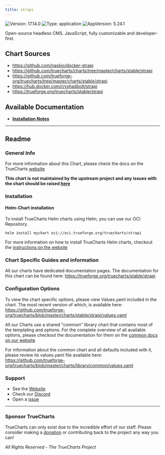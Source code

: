 ```yaml
---
title: strapi
---
```


![Version: 17.14.0](https://img.shields.io/badge/Version-17.14.0-informational?style=flat-square) ![Type: application](https://img.shields.io/badge/Type-application-informational?style=flat-square) ![AppVersion: 5.24.1](https://img.shields.io/badge/AppVersion-5.24.1-informational?style=flat-square)

Open-source headless CMS. JavaScript, fully customizable and developer-first.

## Chart Sources

- https://github.com/naskio/docker-strapi
- https://github.com/truecharts/charts/tree/master/charts/stable/strapi
- https://github.com/trueforge-org/truecharts/tree/master/charts/stable/strapi
- https://hub.docker.com/r/vshadbolt/strapi
- https://trueforge.org/truecharts/stable/strapi

## Available Documentation

- [**Installation Notes**](./installation_notes)


---

## Readme


### General Info

For more information about this Chart, please check the docs on the TrueCharts [website](https://trueforge.org/truecharts/stable/strapi)

**This chart is not maintained by the upstream project and any issues with the chart should be raised [here](https://github.com/trueforge-org/truecharts/issues/new/choose)**

### Installation

#### Helm-Chart installation

To install TrueCharts Helm charts using Helm, you can use our OCI Repository.

`helm install mychart oci://oci.trueforge.org/truecharts/strapi`

For more information on how to install TrueCharts Helm charts, checkout the [instructions on the website](https://trueforge.org/truecharts/guides/)

### Chart Specific Guides and information

All our charts have dedicated documentation pages.
The documentation for this chart can be found here:
https://trueforge.org/truecharts/stable/strapi

### Configuration Options

To view the chart specific options, please view Values.yaml included in the chart.
The most recent version of which, is available here: https://github.com/trueforge-org/truecharts/blob/master/charts/stable/strapi/values.yaml

All our Charts use a shared "common" library chart that contains most of the templating and options.
For the complete overview of all available options, please checkout the documentation for them on the [common docs on our website](https://trueforge.org/truecharts-common/)

For information about the common chart and all defaults included with it, please review its values.yaml file available here: https://github.com/trueforge-org/truecharts/blob/master/charts/library/common/values.yaml

### Support

- See the [Website](https://truecharts.org)
- Check our [Discord](https://discord.gg/tVsPTHWTtr)
- Open a [issue](https://github.com/trueforge-org/truecharts/issues/new/choose)

---

### Sponsor TrueCharts

TrueCharts can only exist due to the incredible effort of our staff.
Please consider making a [donation](https://trueforge.org/general/sponsor/) or contributing back to the project any way you can!

_All Rights Reserved - The TrueCharts Project_
